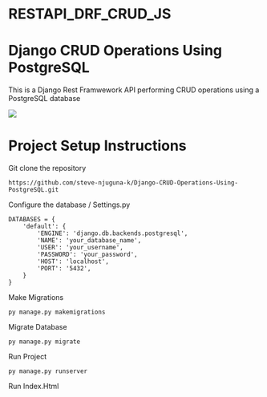 # RESTAPI_DRF_CRUD_JS
# Django CRUD Operations Using PostgreSQL
This is a Django Rest Framwework API  performing CRUD operations using a PostgreSQL database


![](https://github.com/steve-njuguna-k/Django-CRUD-Operations-Using-PostgreSQL/blob/master/src/static/img/Screenshot-5.PNG)

# Project Setup Instructions
Git clone the repository 
```
https://github.com/steve-njuguna-k/Django-CRUD-Operations-Using-PostgreSQL.git
```
Configure the database / Settings.py
```
DATABASES = {
    'default': {
        'ENGINE': 'django.db.backends.postgresql',
        'NAME': 'your_database_name',
        'USER': 'your_username',
        'PASSWORD': 'your_password',
        'HOST': 'localhost',
        'PORT': '5432',
    }
}

```

 Make Migrations
```
py manage.py makemigrations
```
 Migrate Database
```
py manage.py migrate
```
 Run Project
```
py manage.py runserver
```
 Run Index.Html
